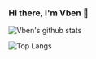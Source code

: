 ### Hi there, I'm Vben 👋


<!-- <img align="right" src="https://github-readme-stats.vercel.app/api?username=anncwb&show_icons=true&theme=ts" /> -->



![Vben's github stats](https://github-readme-stats.vercel.app/api?username=anncwb&show_icons=true&theme=vue)

![Top Langs](https://github-readme-stats.vercel.app/api/top-langs/?username=anncwb)
<!--
- 🔭 I’m currently working on ...
- 🌱 I’m currently learning ...
- 👯 I’m looking to collaborate on ...
- 🤔 I’m looking for help with ...
- 💬 Ask me about ...
- 📫 How to reach me: ...
- 😄 Pronouns: ...
- ⚡ Fun fact: ...
-->
